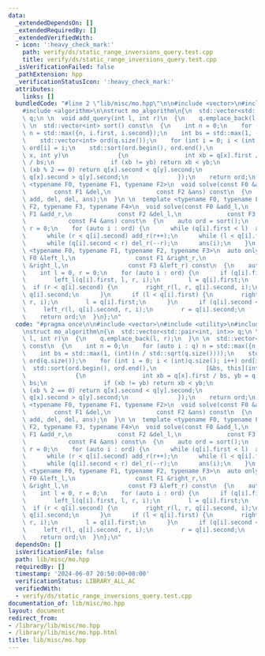 ```yaml
---
data:
  _extendedDependsOn: []
  _extendedRequiredBy: []
  _extendedVerifiedWith:
  - icon: ':heavy_check_mark:'
    path: verify/ds/static_range_inversions_query.test.cpp
    title: verify/ds/static_range_inversions_query.test.cpp
  _isVerificationFailed: false
  _pathExtension: hpp
  _verificationStatusIcon: ':heavy_check_mark:'
  attributes:
    links: []
  bundledCode: "#line 2 \"lib/misc/mo.hpp\"\n\n#include <vector>\n#include <utility>\n\
    #include <algorithm>\n\nstruct mo_algorithm\n{\n  std::vector<std::pair<int, int>>\
    \ q;\n \n  void add_query(int l, int r)\n  {\n    q.emplace_back(l, r);\n  }\n\
    \ \n  std::vector<int> sort() const\n  {\n    int n = 0;\n    for (auto i : q)\
    \ n = std::max({n, i.first, i.second});\n    int bs = std::max(1, (int)(n / std::sqrt(q.size())));\n\
    \    std::vector<int> ord(q.size());\n    for (int i = 0; i < (int)q.size(); i++)\
    \ ord[i] = i;\n    std::sort(ord.begin(), ord.end(),\n              [&bs, this](int\
    \ x, int y)\n              {\n                int xb = q[x].first / bs, yb = q[y].first\
    \ / bs;\n                if (xb != yb) return xb < yb;\n                else if\
    \ (xb % 2 == 0) return q[x].second < q[y].second;\n                else return\
    \ q[x].second > q[y].second;\n              });\n    return ord;\n  }\n \n  template\
    \ <typename F0, typename F1, typename F2>\n  void solve(const F0 &add,\n     \
    \        const F1 &del,\n             const F2 &ans) const\n  {\n    solve(add,\
    \ add, del, del, ans);\n  }\n \n  template <typename F0, typename F1, typename\
    \ F2, typename F3, typename F4>\n  void solve(const F0 &add_l,\n             const\
    \ F1 &add_r,\n             const F2 &del_l,\n             const F3 &del_r,\n \
    \            const F4 &ans) const\n  {\n    auto ord = sort();\n    int l = 0,\
    \ r = 0;\n    for (auto i : ord) {\n      while (q[i].first < l)  add_l(--l);\n\
    \      while (r < q[i].second) add_r(r++);\n      while (l < q[i].first)  del_l(l++);\n\
    \      while (q[i].second < r) del_r(--r);\n      ans(i);\n    }\n  }\n\n  template\
    \ <typename F0, typename F1, typename F2, typename F3>\n  auto only_move(const\
    \ F0 &left_l,\n                 const F1 &right_r,\n                 const F2\
    \ &right_l,\n                 const F3 &left_r) const\n  {\n    auto ord = sort();\n\
    \    int l = 0, r = 0;\n    for (auto i : ord) {\n      if (q[i].first < l) {\n\
    \        left_l(q[i].first, l, r, i);\n        l = q[i].first;\n      }\n    \
    \  if (r < q[i].second) {\n        right_r(l, r, q[i].second, i);\n        r =\
    \ q[i].second;\n      }\n      if (l < q[i].first) {\n        right_l(l, q[i].first,\
    \ r, i);\n        l = q[i].first;\n      }\n      if (q[i].second < r) {\n   \
    \     left_r(l, q[i].second, r, i);\n        r = q[i].second;\n      }\n    }\n\
    \    return ord;\n  }\n};\n"
  code: "#pragma once\n\n#include <vector>\n#include <utility>\n#include <algorithm>\n\
    \nstruct mo_algorithm\n{\n  std::vector<std::pair<int, int>> q;\n \n  void add_query(int\
    \ l, int r)\n  {\n    q.emplace_back(l, r);\n  }\n \n  std::vector<int> sort()\
    \ const\n  {\n    int n = 0;\n    for (auto i : q) n = std::max({n, i.first, i.second});\n\
    \    int bs = std::max(1, (int)(n / std::sqrt(q.size())));\n    std::vector<int>\
    \ ord(q.size());\n    for (int i = 0; i < (int)q.size(); i++) ord[i] = i;\n  \
    \  std::sort(ord.begin(), ord.end(),\n              [&bs, this](int x, int y)\n\
    \              {\n                int xb = q[x].first / bs, yb = q[y].first /\
    \ bs;\n                if (xb != yb) return xb < yb;\n                else if\
    \ (xb % 2 == 0) return q[x].second < q[y].second;\n                else return\
    \ q[x].second > q[y].second;\n              });\n    return ord;\n  }\n \n  template\
    \ <typename F0, typename F1, typename F2>\n  void solve(const F0 &add,\n     \
    \        const F1 &del,\n             const F2 &ans) const\n  {\n    solve(add,\
    \ add, del, del, ans);\n  }\n \n  template <typename F0, typename F1, typename\
    \ F2, typename F3, typename F4>\n  void solve(const F0 &add_l,\n             const\
    \ F1 &add_r,\n             const F2 &del_l,\n             const F3 &del_r,\n \
    \            const F4 &ans) const\n  {\n    auto ord = sort();\n    int l = 0,\
    \ r = 0;\n    for (auto i : ord) {\n      while (q[i].first < l)  add_l(--l);\n\
    \      while (r < q[i].second) add_r(r++);\n      while (l < q[i].first)  del_l(l++);\n\
    \      while (q[i].second < r) del_r(--r);\n      ans(i);\n    }\n  }\n\n  template\
    \ <typename F0, typename F1, typename F2, typename F3>\n  auto only_move(const\
    \ F0 &left_l,\n                 const F1 &right_r,\n                 const F2\
    \ &right_l,\n                 const F3 &left_r) const\n  {\n    auto ord = sort();\n\
    \    int l = 0, r = 0;\n    for (auto i : ord) {\n      if (q[i].first < l) {\n\
    \        left_l(q[i].first, l, r, i);\n        l = q[i].first;\n      }\n    \
    \  if (r < q[i].second) {\n        right_r(l, r, q[i].second, i);\n        r =\
    \ q[i].second;\n      }\n      if (l < q[i].first) {\n        right_l(l, q[i].first,\
    \ r, i);\n        l = q[i].first;\n      }\n      if (q[i].second < r) {\n   \
    \     left_r(l, q[i].second, r, i);\n        r = q[i].second;\n      }\n    }\n\
    \    return ord;\n  }\n};\n"
  dependsOn: []
  isVerificationFile: false
  path: lib/misc/mo.hpp
  requiredBy: []
  timestamp: '2024-06-07 20:50:00+08:00'
  verificationStatus: LIBRARY_ALL_AC
  verifiedWith:
  - verify/ds/static_range_inversions_query.test.cpp
documentation_of: lib/misc/mo.hpp
layout: document
redirect_from:
- /library/lib/misc/mo.hpp
- /library/lib/misc/mo.hpp.html
title: lib/misc/mo.hpp
---
```

